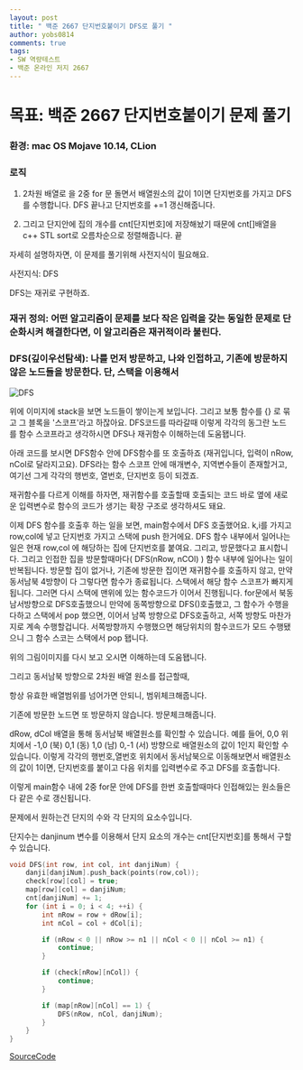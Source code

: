 ```yaml
---
layout: post
title: " 백준 2667 단지번호붙이기 DFS로 풀기 "
author: yobs0814
comments: true
tags:
- SW 역량테스트
- 백준 온라인 저지 2667 
---
```


# 목표: 백준 2667 단지번호붙이기 문제 풀기
### 환경: mac OS Mojave 10.14, CLion

### 로직

1. 2차원 배열로 을 2중 for 문 돌면서 배열원소의 값이 1이면 단지번호를 가지고 DFS를 수행합니다.
DFS 끝나고 단지번호를 +=1 갱신해줍니다.

2. 그리고 단지안에 집의 개수를 cnt[단지번호]에 저장해놨기 때문에 cnt[]배열을 c++ STL sort로 오름차순으로 정렬해줍니다. 끝


자세히 설명하자면,
이 문제를 풀기위해 사전지식이 필요해요.

사전지식: DFS

DFS는 재귀로 구현하죠.

### 재귀 정의: 어떤 알고리즘이 문제를 보다 작은 입력을 갖는 동일한 문제로 단순화시켜 해결한다면, 이 알고리즘은 재귀적이라 불린다.

### DFS(깊이우선탐색): 나를 먼저 방문하고, 나와 인접하고, 기존에 방문하지 않은 노드들을 방문한다. 단, 스택을 이용해서
![DFS](http://www.crazyforcode.com/wp-content/uploads/2016/04/DFS.png)


위에 이미지에 stack을 보면 노드들이 쌓이는게 보입니다.
그리고 보통 함수를 {} 로 묶고 그 블록을 '스코프'라고 하잖아요.
DFS코드를 따라갈때 이렇게 각각의 동그란 노드를 함수 스코프라고 생각하시면 DFS나 재귀함수 이해하는데 도움됍니다.

아래 코드를 보시면 DFS함수 안에 DFS함수를 또 호출하죠 (재귀입니다, 입력이 nRow, nCol로 달라지고요). DFS라는 함수 스코프 안에 매개변수, 지역변수들이 존재할거고, 여기선 그게
각각의 행번호, 열번호, 단지번호 등이 되겠죠. 

재귀함수를 다르게 이해를 하자면, 재귀함수를 호출할때 호출되는 코드 바로 옆에 새로운 입력변수로 함수의 코드가 생기는 확장 구조로 생각하셔도 돼요.


이제 DFS 함수를 호출후 하는 일을 보면,
main함수에서 DFS 호출했어요. k,i를 가지고 row,col에 넣고 단지번호 가지고 스택에 push 한거에요.
DFS 함수 내부에서 일어나는 일은 현재 row,col 에 해당하는 집에 단지번호를 붙여요. 그리고, 방문했다고 표시합니다.
그리고 인접한 집을 방문할때마다( DFS(nRow, nCOl) ) 함수 내부에 일어나는 일이 반복됩니다. 
방문할 집이 없거나, 기존에 방문한 집이면 재귀함수를 호출하지 않고,
만약 동서남북 4방향이 다 그렇다면 함수가 종료됩니다. 스택에서 해당 함수 스코프가 빠지게됩니다. 
그러면 다시 스택에 맨위에 있는 함수코드가 이어서 진행됩니다. for문에서 북동남서방향으로 DFS호출했으니
만약에 동쪽방향으로 DFS()호출했고, 그 함수가 수행을 다하고 스택에서 pop 했으면, 이어서 남쪽 방향으로 DFS호출하고, 서쪽 방향도 마찬가지로 계속 수행할겁니다.
서쪽방향까지 수행했으면 해당위치의 함수코드가 모드 수행됐으니 그 함수 스코는 스택에서 pop 됍니다. 

위의 그림이미지를 다시 보고 오시면 이해하는데 도움됍니다.



그리고 동서남북 방향으로 2차원 배열 원소를 접근할때,

항상 유효한 배열범위를 넘어가면 안되니, 범위체크해줍니다.

기존에 방문한 노드면 또 방문하지 않습니다. 방문체크해줍니다.

dRow, dCol 배열을 통해 동서남북 배열원소를 확인할 수 있습니다.
예를 들어, 0,0 위치에서 -1,0 (북) 0,1 (동) 1,0 (남) 0,-1 (서) 방향으로 배열원소의 값이 1인지 확인할 수 있습니다.
이렇게 각각의 행번호,열번호 위치에서 동서남북으로 이동해보면서 배열원소의 값이 1이면, 단지번호를 붙이고 다음 위치를 입력변수로 주고 DFS를 호출합니다.


이렇게 main함수 내에 2중 for문 안에 DFS를 한번 호출할때마다 
인접해있는 원소들은 다 같은 수로 갱신됩니다.

문제에서 원하는건 단지의 수와 
각 단지의 요소수입니다.

단지수는 danjinum 변수를 이용해서
단지 요소의 개수는 cnt[단지번호]를 통해서 구할 수 있습니다.


~~~c++
void DFS(int row, int col, int danjiNum) {
    danji[danjiNum].push_back(points(row,col));
    check[row][col] = true;
    map[row][col] = danjiNum;
    cnt[danjiNum] += 1;
    for (int i = 0; i < 4; ++i) {
        int nRow = row + dRow[i];
        int nCol = col + dCol[i];

        if (nRow < 0 || nRow >= n1 || nCol < 0 || nCol >= n1) {
            continue;
        }

        if (check[nRow][nCol]) {
            continue;
        }

        if (map[nRow][nCol] == 1) {
            DFS(nRow, nCol, danjiNum);
        }
    }
}
~~~

[SourceCode](https://github.com/yobs0814/problemSolving/blob/master/SWExpert/BOJ2667/main.cpp)